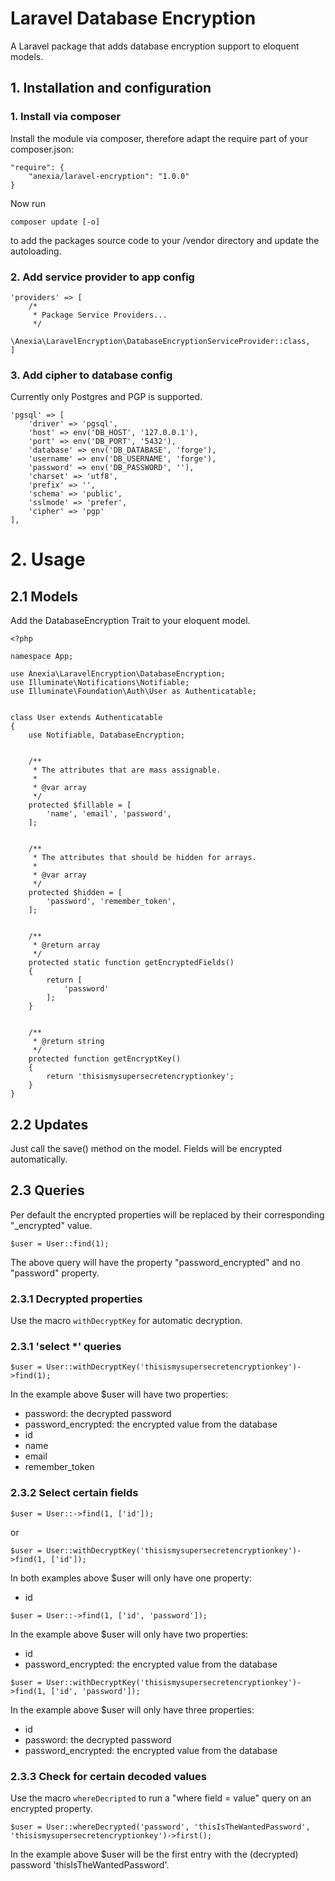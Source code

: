 # Laravel Database Encryption

A Laravel package that adds database encryption support to eloquent models.

## 1. Installation and configuration

### 1. Install via composer

Install the module via composer, therefore adapt the require part of your composer.json:
```
"require": {
    "anexia/laravel-encryption": "1.0.0"
}
```
Now run
```
composer update [-o]
```
to add the packages source code to your /vendor directory and update the autoloading.

### 2. Add service provider to app config

```
'providers' => [
    /*
     * Package Service Providers...
     */
    \Anexia\LaravelEncryption\DatabaseEncryptionServiceProvider::class,
]
```

### 3. Add cipher to database config

Currently only Postgres and PGP is supported.

```
'pgsql' => [
    'driver' => 'pgsql',
    'host' => env('DB_HOST', '127.0.0.1'),
    'port' => env('DB_PORT', '5432'),
    'database' => env('DB_DATABASE', 'forge'),
    'username' => env('DB_USERNAME', 'forge'),
    'password' => env('DB_PASSWORD', ''),
    'charset' => 'utf8',
    'prefix' => '',
    'schema' => 'public',
    'sslmode' => 'prefer',
    'cipher' => 'pgp'
],
```

# 2. Usage

## 2.1 Models

Add the DatabaseEncryption Trait to your eloquent model.

```
<?php

namespace App;

use Anexia\LaravelEncryption\DatabaseEncryption;
use Illuminate\Notifications\Notifiable;
use Illuminate\Foundation\Auth\User as Authenticatable;


class User extends Authenticatable
{
    use Notifiable, DatabaseEncryption;
    

    /**
     * The attributes that are mass assignable.
     *
     * @var array
     */
    protected $fillable = [
        'name', 'email', 'password',
    ];
    

    /**
     * The attributes that should be hidden for arrays.
     *
     * @var array
     */
    protected $hidden = [
        'password', 'remember_token',
    ];
    

    /**
     * @return array
     */
    protected static function getEncryptedFields()
    {
        return [
            'password'
        ];
    }
    

    /**
     * @return string
     */
    protected function getEncryptKey()
    {
        return 'thisismysupersecretencryptionkey';
    }
}
```

## 2.2 Updates

Just call the save() method on the model. Fields will be encrypted automatically.

## 2.3 Queries

Per default the encrypted properties will be replaced by their corresponding "_encrypted" value.

```
$user = User::find(1);
```

The above query will have the property "password_encrypted" and no "password" property.

### 2.3.1 Decrypted properties

Use the macro `withDecryptKey` for automatic decryption.

### 2.3.1 'select *' queries

```
$user = User::withDecryptKey('thisismysupersecretencryptionkey')->find(1);
```

In the example above $user will have two properties:
* password: the decrypted password
* password_encrypted: the encrypted value from the database
* id
* name
* email
* remember_token

### 2.3.2 Select certain fields

```
$user = User::->find(1, ['id']);
```
or
```
$user = User::withDecryptKey('thisismysupersecretencryptionkey')->find(1, ['id']);
```

In both examples above $user will only have one property:
* id

```
$user = User::->find(1, ['id', 'password']);
```

In the example above $user will only have two properties:
* id
* password_encrypted: the encrypted value from the database

```
$user = User::withDecryptKey('thisismysupersecretencryptionkey')->find(1, ['id', 'password']);
```

In the example above $user will only have three properties:
* id
* password: the decrypted password
* password_encrypted: the encrypted value from the database

### 2.3.3 Check for certain decoded values

Use the macro `whereDecripted` to run a "where field = value" query on an encrypted property.

```
$user = User::whereDecrypted('password', 'thisIsTheWantedPassword', 'thisismysupersecretencryptionkey')->first();
```
 
In the example above $user will be the first entry with the (decrypted) password 'thisIsTheWantedPassword'.